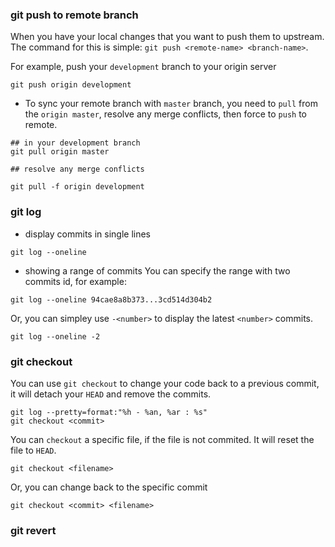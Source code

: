 ### git push to remote branch
When you have your local changes that you want to push them to upstream. The command for this is simple: `git push <remote-name> <branch-name>`. 

For example, push your `development` branch to your origin server
```
git push origin development
```
- To sync your remote branch with `master` branch, you need to `pull` from the `origin master`, resolve any merge conflicts, then force to `push` to remote.
```
## in your development branch
git pull origin master

## resolve any merge conflicts

git pull -f origin development
```
### git log
- display commits in single lines
```
git log --oneline 
```
- showing a range of commits 
You can specify the range with two commits id, for example:
```
git log --oneline 94cae8a8b373...3cd514d304b2
```
Or, you can simpley use `-<number>` to display the latest `<number>` commits.
```
git log --oneline -2
```


### git checkout
You can use `git checkout` to change your code back to a previous commit, it will detach your `HEAD` and remove the commits.
```
git log --pretty=format:"%h - %an, %ar : %s"
git checkout <commit>
```
You can `checkout` a specific file, if the file is not commited. It will reset the file to `HEAD`.
```
git checkout <filename>
```
Or, you can change back to the specific commit
```
git checkout <commit> <filename>
```

### git revert
